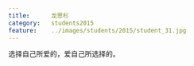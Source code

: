 ```yaml
---
title:		龙思杉
category:	students2015
feature:	../images/students/2015/student_31.jpg
---
```

选择自己所爱的，爱自己所选择的。


